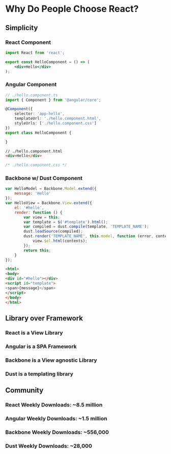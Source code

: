 # Why Do People Choose React?

## Simplicity

### React Component
```jsx
import React from 'react';

export const HelloComponent = () => (
    <div>Hello</div>
);
```

### Angular Component
```typescript
// ./hello.component.ts
import { Component } from '@angular/core';

@Component({
    selector: 'app-hello',
    templateUrl: './hello.component.html',
    styleUrls: ['./hello.component.css']
})
export class HelloComponent {

}
```

```html
// ./hello.component.html
<div>Hello</div>
```

```css
/* ./hello.component.css */
```

### Backbone w/ Dust Component

```javascript
var HelloModel = Backbone.Model.extend({
    message: 'Hello'
});
var HelloView = Backbone.View.extend({
    el: '#hello',
    render: function () {
        var view = this;
        var template = $('#template').html();
        var compiled = dust.compile(template, 'TEMPLATE_NAME');
        dust.loadSource(compiled);
        dust.render('TEMPLATE_NAME', this.model, function (error, contents) {
            view.$el.html(contents);
        });
        return this;
    }
});
```

```html
<html>
<body>
<div id="#hello"></div>
<script id="template">
<span>{message}</span>
</script>
</body>
</html>
```

## Library over Framework

### React is a View Library

### Angular is a SPA Framework

### Backbone is a View agnostic Library

### Dust is a templating library

## Community

### React Weekly Downloads: ~8.5 million

### Angular Weekly Downloads: ~1.5 million

### Backbone Weekly Downloads: ~556,000

### Dust Weekly Downloads: ~28,000